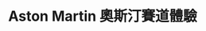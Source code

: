 ---
title: 'Aston Martin 奧斯汀賽道體驗'
type: '活動硬體執行'
pictures: '["https://raw.githubusercontent.com/chyushya/cms-content/main/content/resources/images/1648671277742-1406-849-pic-1.jpg"]'
---